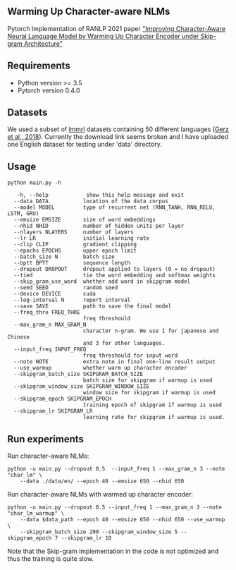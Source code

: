 ##  Warming Up Character-aware NLMs
Pytorch Implementation of RANLP 2021 paper ["Improving Character-Aware Neural
Language Model by Warming Up Character Encoder under Skip-gram
Architecture"](to_do)
 
## Requirements
 - Python version >= 3.5
 - Pytorch version 0.4.0

## Datasets
We used a subset of [lmmrl](http://people.ds.cam.ac.uk/dsg40/lmmrl.html) datasets containing 50 different languages ([Gerz et al., 2018](https://www.aclweb.org/anthology/Q18-1032.pdf)). Currently the download link seems broken and I have uploaded one English dataset for testing under 'data' directory.

## Usage
```
python main.py -h

   -h, --help            show this help message and exit
  --data DATA           location of the data corpus
  --model MODEL         type of recurrent net (RNN_TANH, RNN_RELU, LSTM, GRU)
  --emsize EMSIZE       size of word embeddings
  --nhid NHID           number of hidden units per layer
  --nlayers NLAYERS     number of layers
  --lr LR               initial learning rate
  --clip CLIP           gradient clipping
  --epochs EPOCHS       upper epoch limit
  --batch_size N        batch size
  --bptt BPTT           sequence length
  --dropout DROPOUT     dropout applied to layers (0 = no dropout)
  --tied                tie the word embedding and softmax weights
  --skip_gram_use_word  whether add word in skipgram model
  --seed SEED           random seed
  --device DEVICE       cuda
  --log-interval N      report interval
  --save SAVE           path to save the final model
  --freq_thre FREQ_THRE
                        freq threshould
  --max_gram_n MAX_GRAM_N
                        character n-gram. We use 1 for japanese and Chinese
                        and 3 for other languages.
  --input_freq INPUT_FREQ
                        freq threshould for input word
  --note NOTE           extra note in final one-line result output
  --use_warmup          whether warm up character encoder
  --skipgram_batch_size SKIPGRAM_BATCH_SIZE
                        batch size for skipgram if warmup is used
  --skipgram_window_size SKIPGRAM_WINDOW_SIZE
                        window size for skipgram if warmup is used
  --skipgram_epoch SKIPGRAM_EPOCH
                        training epoch of skipgram if warmup is used
  --skipgram_lr SKIPGRAM_LR
                        learning rate for skipgram if warmup is used.
```

## Run experiments
Run character-aware NLMs:

```
python -u main.py --dropout 0.5  --input_freq 1 --max_gram_n 3 --note "char_lm" \
    --data ./data/en/ --epoch 40 --emsize 650 --nhid 650
```

Run character-aware NLMs with warmed up character encoder:
```
python -u main.py --dropout 0.5 --input_freq 1 --max_gram_n 3 --note "char_lm_warmup" \
    --data $data_path --epoch 40 --emsize 650 --nhid 650 --use_warmup \
    --skipgram_batch_size 200 --skipgram_window_size 5 --skipgram_epoch 7 --skipgram_lr 10
```
Note that the Skip-gram implementation in the code is not optimized and thus the training is quite slow.
